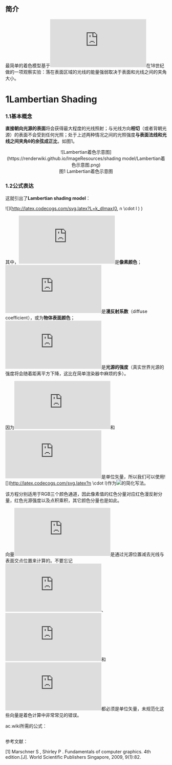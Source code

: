 ## 简介
最简单的着色模型基于![](http://latex.codecogs.com/svg.latex?Lambert)在18世纪做的一项观察实验：落在表面区域的光线的能量强弱取决于表面和光线之间的夹角大小。

# 1Lambertian Shading

### 1.1基本概念
**直接朝向光源的表面**将会获得最大程度的光线照射；与光线方向**相切**（或者背朝光源）的表面不会受到任何光照；处于上述两种情况之间的光照强度**与表面法线和光线之间夹角θ的余弦成正比**，如图1。

<div align=center>![Lambertian着色示意图](https://renderwiki.github.io/ImageResources/shading model/Lambertian着色示意图.png)</div>

<center>图1 Lambertian着色示意图</center>

### 1.2公式表达
这就引出了**Lambertian shading model**：

![](http://latex.codecogs.com/svg.latex?L=k_dImax(0, n \cdot l ) )

其中，![](http://latex.codecogs.com/svg.latex?L)是**像素颜色**；![](http://latex.codecogs.com/svg.latex?k_d)是**漫反射系数**（diffuse coefficient），或为**物体表面颜色**；![](http://latex.codecogs.com/svg.latex?I)是**光源的强度**（真实世界光源的强度将会随着距离平方下降，这比在简单渲染器中麻烦的多）。

因为![](http://latex.codecogs.com/svg.latex?n)和![](http://latex.codecogs.com/svg.latex?l)是单位矢量，所以我们可以使用![](http://latex.codecogs.com/svg.latex?n \cdot l)作为![](http://latex.codecogs.com/svg.latex?cos\theta)的简化写法。

该方程分别适用于RGB三个颜色通道，因此像素值的红色分量对应红色漫反射分量，红色光源强度以及点积乘积，其它颜色分量也是如此。

向量![](http://latex.codecogs.com/svg.latex?l)是通过光源位置减去光线与表面交点位置来计算的。不要忘记![](http://latex.codecogs.com/svg.latex?v)、![](http://latex.codecogs.com/svg.latex?l)和![](http://latex.codecogs.com/svg.latex?n)都必须是单位矢量，未规范化这些向量是着色计算中非常常见的错误。





ac.wiki所需的公式：

<math>L=k_dImax(0, \pmb{n·l}) \tag{1}</math>

参考文献：

[1] Marschner S ,  Shirley P . Fundamentals of computer graphics. 4th edition.[J]. World Scientific Publishers Singapore, 2009, 9(1):82.